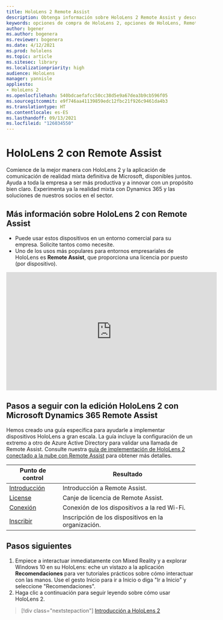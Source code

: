 ```yaml
---
title: HoloLens 2 Remote Assist
description: Obtenga información sobre HoloLens 2 Remote Assist y descubra qué hacer después de obtener su propio dispositivo.
keywords: opciones de compra de HoloLens 2, opciones de HoloLens, Remote Assist
author: bgener
ms.author: bogenera
ms.reviewer: bogenera
ms.date: 4/12/2021
ms.prod: hololens
ms.topic: article
ms.sitesec: library
ms.localizationpriority: high
audience: HoloLens
manager: yannisle
appliesto:
- HoloLens 2
ms.openlocfilehash: 540bdcaefafcc50cc38d5e9a67dea3b9cb596f05
ms.sourcegitcommit: e9f746aa41139859edc12fbc21f926c9461da4b3
ms.translationtype: HT
ms.contentlocale: es-ES
ms.lasthandoff: 09/13/2021
ms.locfileid: "126034550"
---
```

# <a name="hololens-2-with-remote-assist"></a>HoloLens 2 con Remote Assist

Comience de la mejor manera con HoloLens 2 y la aplicación de comunicación de realidad mixta definitiva de Microsoft, disponibles juntos. Ayuda a toda la empresa a ser más productiva y a innovar con un propósito bien claro. Experimenta ya la realidad mixta con Dynamics 365 y las soluciones de nuestros socios en el sector.

## <a name="learn-about-hololens-2-with-remote-assist"></a>Más información sobre HoloLens 2 con Remote Assist
- Puede usar estos dispositivos en un entorno comercial para su empresa. Solicite tantos como necesite.
- Uno de los usos más populares para entornos empresariales de HoloLens es **Remote Assist**, que proporciona una licencia por puesto (por dispositivo).

<iframe width="560" height="315" src="https://www.youtube.com/embed/d3YT8j0yYl0" frameborder="0" allow="accelerometer; autoplay; clipboard-write; encrypted-media; gyroscope; picture-in-picture" allowfullscreen></iframe>

## <a name="heres-what-to-do-next-with-the-hololens-2-with-dynamics-365-remote-assist-edition"></a>Pasos a seguir con la edición HoloLens 2 con Microsoft Dynamics 365 Remote Assist

Hemos creado una guía específica para ayudarle a implementar dispositivos HoloLens a gran escala. La guía incluye la configuración de un extremo a otro de Azure Active Directory para validar una llamada de Remote Assist. Consulte nuestra [guía de implementación de HoloLens 2 conectado a la nube con Remote Assist](hololens2-cloud-connected-overview.md) para obtener más detalles.

| Punto de control  | Resultado                                |
|-------------|----------------------------------------|
| [Introducción](/dynamics365/mixed-reality/remote-assist/overview-hololens) | Introducción a Remote Assist.        |
| [License](/dynamics365/mixed-reality/remote-assist/deploy-remote-assist#add-and-assign-licenses)     | Canje de licencia de Remote Assist.      |
| [Conexión](/hololens/hololens-network)     | Conexión de los dispositivos a la red Wi-Fi.       |
| [Inscribir](/hololens/hololens-enroll-mdm)      | Inscripción de los dispositivos en la organización. |

## <a name="next-steps"></a>Pasos siguientes

1. Empiece a interactuar inmediatamente con Mixed Reality y a explorar Windows 10 en su HoloLens: eche un vistazo a la aplicación **Recomendaciones** para ver tutoriales prácticos sobre cómo interactuar con las manos. Use el gesto Inicio para ir a Inicio o diga "Ir a Inicio" y seleccione "Recomendaciones".
1. Haga clic a continuación para seguir leyendo sobre cómo usar HoloLens 2.

> [!div class="nextstepaction"]
> [Introducción a HoloLens 2](hololens2-basic-usage.md)
